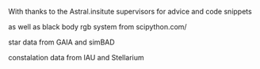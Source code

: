 
With thanks to the Astral.insitute supervisors for advice and code snippets

as well as black body rgb system from 
scipython.com/

star data from
GAIA and simBAD

constalation data from
IAU 
and
Stellarium

